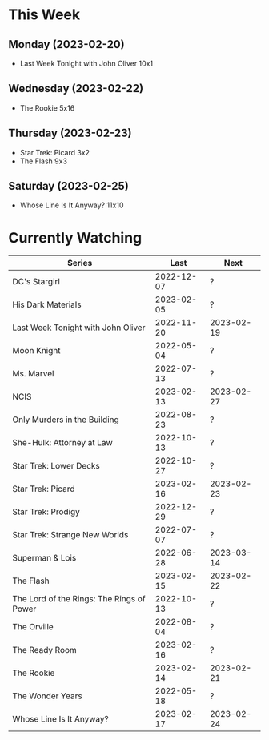# This Week

## Monday (2023-02-20)
- Last Week Tonight with John Oliver 10x1

## Wednesday (2023-02-22)
- The Rookie 5x16

## Thursday (2023-02-23)
- Star Trek: Picard 3x2
- The Flash 9x3

## Saturday (2023-02-25)
- Whose Line Is It Anyway? 11x10

# Currently Watching

| Series | Last | Next |
| --- | --- | --- |
| DC's Stargirl | 2022-12-07 | ? |
| His Dark Materials | 2023-02-05 | ? |
| Last Week Tonight with John Oliver | 2022-11-20 | 2023-02-19 |
| Moon Knight | 2022-05-04 | ? |
| Ms. Marvel | 2022-07-13 | ? |
| NCIS | 2023-02-13 | 2023-02-27 |
| Only Murders in the Building | 2022-08-23 | ? |
| She-Hulk: Attorney at Law | 2022-10-13 | ? |
| Star Trek: Lower Decks | 2022-10-27 | ? |
| Star Trek: Picard | 2023-02-16 | 2023-02-23 |
| Star Trek: Prodigy | 2022-12-29 | ? |
| Star Trek: Strange New Worlds | 2022-07-07 | ? |
| Superman & Lois | 2022-06-28 | 2023-03-14 |
| The Flash | 2023-02-15 | 2023-02-22 |
| The Lord of the Rings: The Rings of Power | 2022-10-13 | ? |
| The Orville | 2022-08-04 | ? |
| The Ready Room | 2023-02-16 | ? |
| The Rookie | 2023-02-14 | 2023-02-21 |
| The Wonder Years | 2022-05-18 | ? |
| Whose Line Is It Anyway? | 2023-02-17 | 2023-02-24 |


